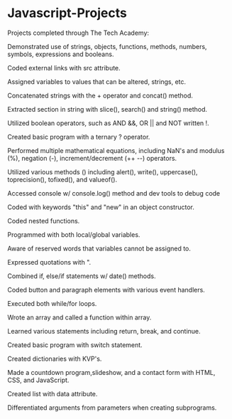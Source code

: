# Javascript-Projects

Projects completed through The Tech Academy:

Demonstrated use of strings, objects, functions, methods, numbers, symbols, expressions and booleans.

Coded external links with src attribute.

Assigned variables to values that can be altered, strings, etc.

Concatenated strings with the + operator and concat() method.

Extracted section in string with slice(), search() and string() method.  

Utilized boolean operators, such as AND &&, OR || and NOT written !.

Created basic program with a ternary ? operator.

Performed multiple mathematical equations, including NaN's and modulus (%), negation (-), increment/decrement (++ --) operators.

Utilized various methods () including alert(), write(), uppercase(), toprecision(), tofixed(), and valueof().

Accessed console w/ console.log() method and dev tools to debug code

Coded with keywords "this" and "new" in an object constructor.

Coded nested functions. 

Programmed with both local/global variables.

Aware of reserved words that variables cannot be assigned to.

Expressed quotations with \".

Combined if, else/if statements w/ date() methods.

Coded button and paragraph elements with various event handlers.

Executed both while/for loops.

Wrote an array and called a function within array.

Learned various statements including return, break, and continue.

Created basic program with switch statement.

Created dictionaries with KVP's.

Made a countdown program,slideshow, and a contact form with HTML, CSS, and JavaScript.

Created list with data attribute.

Differentiated arguments from parameters when creating subprograms.

